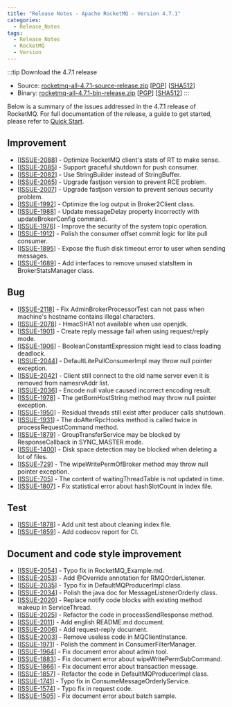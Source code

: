 ```yaml
---
title: "Release Notes - Apache RocketMQ - Version 4.7.1"
categories:
  - Release_Notes
tags:
  - Release_Notes
  - RocketMQ
  - Version
---
```


:::tip Download the 4.7.1 release
    
* Source: [rocketmq-all-4.7.1-source-release.zip](https://archive.apache.org/dist/rocketmq/4.7.1/rocketmq-all-4.7.1-source-release.zip) [[PGP](https://www.apache.org/dist/rocketmq/4.7.1/rocketmq-all-4.7.1-source-release.zip.asc)] [[SHA512](https://www.apache.org/dist/rocketmq/4.7.1/rocketmq-all-4.7.1-source-release.zip.sha512)]
* Binary: [rocketmq-all-4.7.1-bin-release.zip](https://archive.apache.org/dist/rocketmq/4.7.1/rocketmq-all-4.7.1-bin-release.zip) [[PGP](https://www.apache.org/dist/rocketmq/4.7.1/rocketmq-all-4.7.1-bin-release.zip.asc)] [[SHA512](https://www.apache.org/dist/rocketmq/4.7.1/rocketmq-all-4.7.1-bin-release.zip.sha512)]
:::
<!--truncate-->

Below is a summary of the issues addressed in the 4.7.1 release of RocketMQ. For full documentation of the release, a guide to get started, please refer to <a href='/docs/快速入门/02quickstart/'>Quick Start</a>.



## Improvement
<ul>
<li>[<a href='https://github.com/apache/rocketmq/issues/2088'>ISSUE-2088</a>] -  Optimize RocketMQ client's stats of RT to make sense.
</li>
<li>[<a href='https://github.com/apache/rocketmq/issues/2085'>ISSUE-2085</a>] -  Support graceful shutdown for push consumer.
</li>
<li>[<a href='https://github.com/apache/rocketmq/issues/2082'>ISSUE-2082</a>] -  Use StringBuilder instead of StringBuffer.
</li>
<li>[<a href='https://github.com/apache/rocketmq/issues/2065'>ISSUE-2065</a>] -  Upgrade fastjson version to prevent RCE problem.
</li>
<li>[<a href='https://github.com/apache/rocketmq/issues/2007'>ISSUE-2007</a>] -  Upgrade fastjson version to prevent serious security problem.
</li>
<li>[<a href='https://github.com/apache/rocketmq/issues/1992'>ISSUE-1992</a>] -  Optimize the log output in Broker2Client class.
</li>
<li>[<a href='https://github.com/apache/rocketmq/issues/1988'>ISSUE-1988</a>] -  Update messageDelay property incorrectly with updateBrokerConfig command.
</li>
<li>[<a href='https://github.com/apache/rocketmq/issues/1976'>ISSUE-1976</a>] -  Improve the security of the system topic operation.
</li>
<li>[<a href='https://github.com/apache/rocketmq/issues/1912'>ISSUE-1912</a>] -  Polish the consumer offset commit logic for lite pull consumer.
</li>
<li>[<a href='https://github.com/apache/rocketmq/issues/1895'>ISSUE-1895</a>] -  Expose the flush disk timeout error to user when sending messages.
</li>
<li>[<a href='https://github.com/apache/rocketmq/issues/1689'>ISSUE-1689</a>] -  Add interfaces to remove unused statsItem in BrokerStatsManager class.
</li>
</ul>

## Bug
<ul>
<li>[<a href='https://github.com/apache/rocketmq/issues/2118'>ISSUE-2118</a>] -  Fix AdminBrokerProcessorTest can not pass when machine's hostname contains illegal characters.
</li>
<li>[<a href='https://github.com/apache/rocketmq/issues/2078'>ISSUE-2078</a>] -  HmacSHA1 not available when use openjdk.
</li>
<li>[<a href='https://github.com/apache/rocketmq/issues/1901'>ISSUE-1901</a>] -  Create reply message fail when using request/reply mode.
</li>
<li>[<a href='https://github.com/apache/rocketmq/issues/1906'>ISSUE-1906</a>] -  BooleanConstantExpression might lead to class loading deadlock.
</li>
<li>[<a href='https://github.com/apache/rocketmq/issues/2044'>ISSUE-2044</a>] -  DefaultLitePullConsumerImpl may throw null pointer exception.
</li>
<li>[<a href='https://github.com/apache/rocketmq/issues/2042'>ISSUE-2042</a>] -  Client still connect to the old name server even it is removed from namesrvAddr list.
</li>
<li>[<a href='https://github.com/apache/rocketmq/issues/2036'>ISSUE-2036</a>] -  Encode null value caused incorrect encoding result.
</li>
<li>[<a href='https://github.com/apache/rocketmq/issues/1978'>ISSUE-1978</a>] -  The getBornHostString method may throw null pointer exception.
</li>
<li>[<a href='https://github.com/apache/rocketmq/issues/1950'>ISSUE-1950</a>] -  Residual threads still exist after producer calls shutdown.
</li>
<li>[<a href='https://github.com/apache/rocketmq/issues/1931'>ISSUE-1931</a>] -  The doAfterRpcHooks method is called twice in processRequestCommand method.
</li>
<li>[<a href='https://github.com/apache/rocketmq/issues/1879'>ISSUE-1879</a>] -  GroupTransferService may be blocked by ResponseCallback in SYNC_MASTER mode.
</li>
<li>[<a href='https://github.com/apache/rocketmq/issues/1400'>ISSUE-1400</a>] -  Disk space detection may be blocked when deleting a lot of files.
</li>
<li>[<a href='https://github.com/apache/rocketmq/issues/729'>ISSUE-729</a>] -  The wipeWritePermOfBroker method may throw null pointer exception.
</li>
<li>[<a href='https://github.com/apache/rocketmq/issues/705'>ISSUE-705</a>] -  The content of waitingThreadTable is not updated in time.
</li>
<li>[<a href='https://github.com/apache/rocketmq/issues/1807'>ISSUE-1807</a>] -  Fix statistical error about hashSlotCount in index file.
</li>
</ul>

## Test
<ul>
<li>[<a href='https://github.com/apache/rocketmq/issues/1878'>ISSUE-1878</a>] -  Add unit test about cleaning index file.
</li>
<li>[<a href='https://github.com/apache/rocketmq/issues/1859'>ISSUE-1859</a>] -  Add codecov report for CI.
</li>
</ul>

## Document and code style improvement
<ul>
<li>[<a href='https://github.com/apache/rocketmq/issues/2054'>ISSUE-2054</a>] -  Typo fix in RocketMQ_Example.md. 
</li>
<li>[<a href='https://github.com/apache/rocketmq/issues/2053'>ISSUE-2053</a>] -  Add @Override annotation for RMQOrderListener. 
</li>
<li>[<a href='https://github.com/apache/rocketmq/issues/2035'>ISSUE-2035</a>] -  Typo fix in DefaultMQProducerImpl class. 
</li>
<li>[<a href='https://github.com/apache/rocketmq/issues/2034'>ISSUE-2034</a>] -  Polish the java doc for MessageListenerOrderly class.
</li>
<li>[<a href='https://github.com/apache/rocketmq/issues/2020'>ISSUE-2020</a>] -  Replace notify code blocks with existing method wakeup in ServiceThread.
</li>
<li>[<a href='https://github.com/apache/rocketmq/issues/2025'>ISSUE-2025</a>] -  Refactor the code in processSendResponse method.
</li>
<li>[<a href='https://github.com/apache/rocketmq/issues/2011'>ISSUE-2011</a>] -  Add english README.md document.
</li>
<li>[<a href='https://github.com/apache/rocketmq/issues/2006'>ISSUE-2006</a>] -  Add request-reply document.
</li>
<li>[<a href='https://github.com/apache/rocketmq/issues/2003'>ISSUE-2003</a>] -  Remove useless code in MQClientInstance.
</li>
<li>[<a href='https://github.com/apache/rocketmq/issues/1971'>ISSUE-1971</a>] -  Polish the comment in ConsumerFilterManager.
</li>
<li>[<a href='https://github.com/apache/rocketmq/issues/1964'>ISSUE-1964</a>] -  Fix document error about admin tool.
</li>
<li>[<a href='https://github.com/apache/rocketmq/issues/1883'>ISSUE-1883</a>] -  Fix document error about wipeWritePermSubCommand.
</li>
<li>[<a href='https://github.com/apache/rocketmq/issues/1866'>ISSUE-1866</a>] -  Fix document error about transaction message.
</li>
<li>[<a href='https://github.com/apache/rocketmq/issues/1857'>ISSUE-1857</a>] -  Refactor the code in DefaultMQProducerImpl class.
</li>
<li>[<a href='https://github.com/apache/rocketmq/issues/1741'>ISSUE-1741</a>] -  Typo fix in ConsumeMessageOrderlyService.
</li>
<li>[<a href='https://github.com/apache/rocketmq/issues/1574'>ISSUE-1574</a>] -  Typo fix in request code.
</li>
<li>[<a href='https://github.com/apache/rocketmq/issues/1505'>ISSUE-1505</a>] -  Fix document error about batch sample.
</li>
</ul>          


